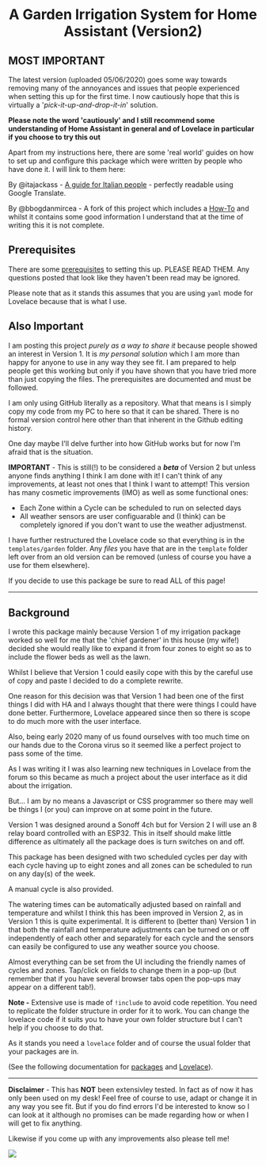 <h1 align="center">A Garden Irrigation System for Home Assistant (Version2)</h1>

<h2>MOST IMPORTANT</h2>

The latest version (uploaded 05/06/2020) goes some way towards removing many of the annoyances and issues that people experienced when setting this up for the first time. I now cautiously hope that this is virtually a '*pick-it-up-and-drop-it-in*' solution.

__Please note the word 'cautiously' and I still recommend some understanding of Home Assistant in general and of Lovelace in particular if you choose to try this out__

Apart from my instructions here, there are some 'real world' guides on how to set up and configure this package which were written by people who have done it. I will link to them here:

By @itajackass - [A guide for Italian people]( https://www.domoticadiy.it/2020/06/irrigazione-smart-my-garden-irrigation-home-assistant/) - perfectly readable using Google Translate.

By @bbogdanmircea - A fork of this project which includes a [How-To](https://github.com/bbogdanmircea/HA-Irrigation-Version2) and whilst it contains some good information I understand that at the time of writing this it is not complete.


<h2>Prerequisites</h2>

There are some [prerequisites](https://github.com/kloggy/HA-Irrigation-Version2/blob/master/Pre-Requisites.md) to setting this up. PLEASE READ THEM. Any questions posted that look like they haven't been read may be ignored.


Please note that as it stands this assumes that you are using `yaml` mode for Lovelace because that is what I use.


<h2> Also Important</h2>

I am posting this project *purely as a way to share it* because people showed an interest in Version 1. It is *my personal solution* which I am more than happy for anyone to use in any way they see fit. I am prepared to help people get this working but only if you have shown that you have tried more than just copying the files. The prerequisites are documented and must be followed.

I am only using GitHub literally as a repository. What that means is I simply copy my code from my PC to here so that it can be shared. There is no formal version control here other than that inherent in the Github editing history.

One day maybe I'll delve further into how GitHub works but for now I'm afraid that is the situation.


__IMPORTANT__ - This is still(!) to be considered a *__beta__* of Version 2 but unless anyone finds anything I think I am done with it! I can't think of any improvements, at least not ones that I think I want to attempt! This version has many cosmetic improvements (IMO) as well as some functional ones:
- Each Zone within a Cycle can be scheduled to run on selected days
- All weather sensors are user configuarable and (I think) can be completely ignored if you don't want to use the weather adjustmenst.

I have further restructured the Lovelace code so that everything is in the `templates/garden` folder. Any *files* you have that are in the `template` folder left over from an old version can be removed (unless of course you have a use for them elsewhere).

If you decide to use this package be sure to read ALL of this page!

-----

<h2>Background</h2>

I wrote this package mainly because Version 1 of my irrigation package worked so well for me that the 'chief gardener' in this house (my wife!) decided she would really like to expand it from four zones to eight so as to include the flower beds as well as the lawn.

Whilst I believe that Version 1 could easily cope with this by the careful use of copy and paste I decided to do a complete rewrite.

One reason for this decision was that Version 1 had been one of the first things I did with HA and I always thought that there were things I could have done better. Furthermore, Lovelace appeared since then so there is scope to do much more with the user interface.

Also, being early 2020 many of us found ourselves with too much time on our hands due to the Corona virus so it seemed like a perfect project to pass some of the time.

As I was writing it I was also learning new techniques in Lovelace from the forum so this became as much a project about the user interface as it did about the irrigation.

But... I am by no means a Javascript or CSS programmer so there may well be things I (or you) can improve on at some point in the future. 

Version 1 was designed around a Sonoff 4ch but for Version 2 I will use an 8 relay board controlled with an ESP32.
This in itself should make little difference as ultimately all the package does is turn switches on and off.

This package has been designed with two scheduled cycles per day with each cycle having up to eight zones and all zones can be scheduled to run on any day(s) of the week.

A manual cycle is also provided.

The watering times can be automatically adjusted based on rainfall and temperature and whilst I think this has been improved in Version 2, as in Version 1 this is quite experimental. It is different to (better than) Version 1 in that both the rainfall and temperature adjustments can be turned on or off independently of each other and separately for each cycle and the sensors can easily be configured to use any weather source you choose.

Almost everything can be set from the UI including the friendly names of cycles and zones. Tap/click on fields to change them in a pop-up (but remember that if you have several browser tabs open the pop-ups may appear on a different tab!). 

__Note -__ Extensive use is made of `!include` to avoid code repetition. You need to replicate the folder structure in order for it to work. You can change the lovelace code if it suits you to have your own folder structure but I can't help if you choose to do that.

As it stands you need a `lovelace` folder and of course the usual folder that your packages are in.

(See the following documentation for [packages](https://www.home-assistant.io/docs/configuration/packages/) and [Lovelace](https://www.home-assistant.io/lovelace/dashboards-and-views/)).

--------------

__Disclaimer__ - This has __NOT__ been extensivley tested. In fact as of now it has only been used on my desk! Feel free of course to use, adapt or change it in any way you see fit. But if you do find errors I'd be interested to know so I can look at it although no promises can be made regarding how or when I will get to fix anything.


Likewise if you come up with any improvements also please tell me!


<img src="https://github.com/kloggy/HA-Irrigation-Version2/blob/master/screenshots/screenshot-v2.png">
